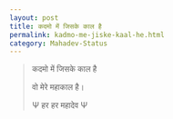 ```yaml
---
layout: post
title: कदमो में जिसके काल है 
permalink: kadmo-me-jiske-kaal-he.html
category: Mahadev-Status
---
```

> कदमो में जिसके काल है 
> 
> वो मेरे महाकाल है। 
> 
> Ψ हर हर महादेव Ψ
